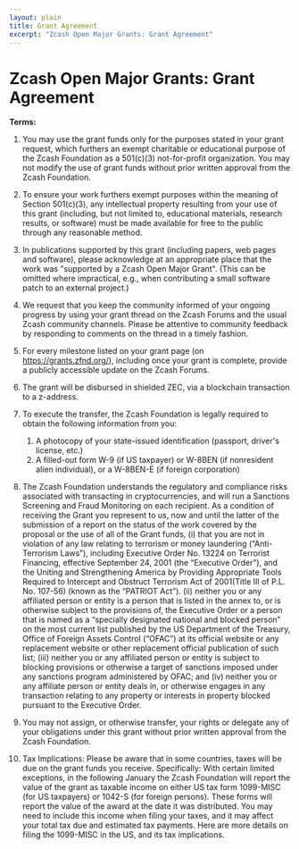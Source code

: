 ```yaml
---
layout: plain
title: Grant Agreement
excerpt: "Zcash Open Major Grants: Grant Agreement"
---
```


# Zcash Open Major Grants: Grant Agreement

**Terms:**

1. You may use the grant funds only for the purposes stated in your grant request, which furthers an exempt charitable or educational purpose of the Zcash Foundation as a 501(c)(3) not-for-profit organization. You may not modify the use of grant funds without prior written approval from the Zcash Foundation.

1. To ensure your work furthers exempt purposes within the meaning of Section 501(c)(3), any intellectual property resulting from your use of this grant (including, but not limited to, educational materials, research results, or software) must be made available for free to the public through any reasonable method.   

1. In publications supported by this grant (including papers, web pages and software), please acknowledge at an appropriate place that the work was "supported by a Zcash Open Major Grant". (This can be omitted where impractical, e.g., when contributing a small software patch to an external project.)

1. We request that you keep the community informed of your ongoing progress by using your grant thread on the Zcash Forums and the usual Zcash community channels. Please be attentive to community feedback by responding to comments on the thread in a timely fashion.

1. For every milestone listed on your grant page (on https://grants.zfnd.org/), including once your grant is complete, provide a publicly accessible update on the Zcash Forums.

1. The grant will be disbursed in shielded ZEC, via a blockchain transaction to a z-address.

1. To execute the transfer, the Zcash Foundation is legally required to obtain the following information from you: 
   1. A photocopy of your state-issued identification (passport, driver's license, etc.)
   1. A filled-out form W-9 (if US taxpayer) or W-8BEN (if nonresident alien individual), or a W-8BEN-E (if foreign corporation)

1. The Zcash Foundation understands the regulatory and compliance risks associated with transacting in cryptocurrencies, and will run a Sanctions Screening and Fraud Monitoring on each recipient.  As a condition of receiving the Grant you represent to us, now and until the latter of the submission of a report on the status of the work covered by the proposal or the use of all of the Grant funds, (i) that you are not in violation of any law relating to terrorism or money laundering (“Anti-Terrorism Laws”), including Executive Order No. 13224 on Terrorist Financing, effective September 24, 2001 (the “Executive Order”), and the Uniting and Strengthening America by Providing Appropriate Tools Required to Intercept and Obstruct Terrorism Act of 2001(Title III of P.L. No. 107-56) (known as the “PATRIOT Act”).  (ii)  neither you or any affiliated person or entity is a person that is listed in the annex to, or is otherwise subject to the provisions of, the Executive Order or a person that is named as a “specially designated national and blocked person” on the most current list published by the US Department of the Treasury, Office of Foreign Assets Control (“OFAC”) at its official website or any replacement website or other replacement official publication of such list; (iii) neither you or any affiliated person or entity is subject to blocking provisions or otherwise a target of sanctions imposed under any sanctions program administered by OFAC; and (iv) neither you or any affiliate person or entity deals in, or otherwise engages in any transaction relating to any property or interests in property blocked pursuant to the Executive Order.

1. You may not assign, or otherwise transfer, your rights or delegate any of your obligations under this grant without prior written approval from the Zcash Foundation.

1. Tax Implications: Please be aware that in some countries, taxes will be due on the grant funds you receive. Specifically: With certain limited exceptions, in the following January the Zcash Foundation will report the value of the grant as taxable income on either US tax form 1099-MISC (for US taxpayers) or 1042-S (for foreign persons). These forms will report the value of the award at the date it was distributed. You may need to include this income when filing your taxes, and it may affect your total tax due and estimated tax payments. Here are more details on filing the 1099-MISC in the US, and its tax implications.
